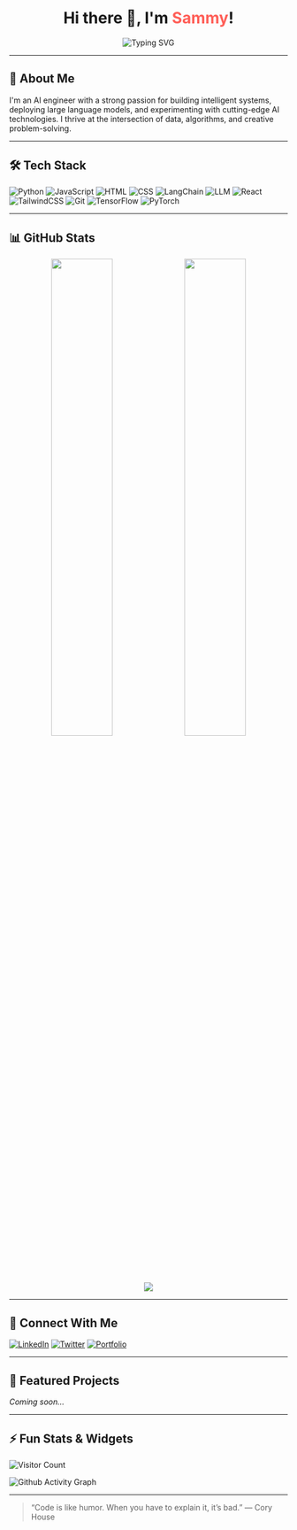 <!-- GitHub Profile README for Sammy -->

<h1 align="center">
  Hi there 👋, I'm <span style="color:#ff5e57">Sammy</span>!
</h1>

<p align="center">
  <img src="https://readme-typing-svg.demolab.com?font=Fira+Code&weight=500&size=22&pause=1000&center=true&vCenter=true&width=435&lines=AI+Engineer+%F0%9F%A7%AC;Machine+Learning+%7C+Deep+Learning+%7C+LLMs;Love+for+Code%2C+Creativity%2C+and+Coffee+%E2%98%95%EF%B8%8F" alt="Typing SVG" />
</p>

---

## 🧠 About Me

I'm an AI engineer with a strong passion for building intelligent systems, deploying large language models, and experimenting with cutting-edge AI technologies. I thrive at the intersection of data, algorithms, and creative problem-solving.

---

## 🛠️ Tech Stack

![Python](https://img.shields.io/badge/-Python-3776AB?logo=python&logoColor=white&style=for-the-badge)
![JavaScript](https://img.shields.io/badge/-JavaScript-F7DF1E?logo=javascript&logoColor=black&style=for-the-badge)
![HTML](https://img.shields.io/badge/-HTML5-E34F26?logo=html5&logoColor=white&style=for-the-badge)
![CSS](https://img.shields.io/badge/-CSS3-1572B6?logo=css3&logoColor=white&style=for-the-badge)
![LangChain](https://img.shields.io/badge/-LangChain-000?style=for-the-badge&logo=OpenAI&logoColor=white)
![LLM](https://img.shields.io/badge/-LLM-0096FF?style=for-the-badge)
![React](https://img.shields.io/badge/-React-61DAFB?logo=react&logoColor=black&style=for-the-badge)
![TailwindCSS](https://img.shields.io/badge/-TailwindCSS-38B2AC?logo=tailwind-css&logoColor=white&style=for-the-badge)
![Git](https://img.shields.io/badge/-Git-F05032?logo=git&logoColor=white&style=for-the-badge)
![TensorFlow](https://img.shields.io/badge/-TensorFlow-FF6F00?logo=tensorflow&logoColor=white&style=for-the-badge)
![PyTorch](https://img.shields.io/badge/-PyTorch-EE4C2C?logo=pytorch&logoColor=white&style=for-the-badge)

---

## 📊 GitHub Stats

<div align="center">
  <img src="https://github-readme-stats.vercel.app/api?username=Sammy&show_icons=true&theme=radical" width="47%" />
  <img src="https://github-readme-streak-stats.herokuapp.com/?user=Sammy&theme=dark" width="47%" />
  <br><br>
  <img src="https://github-readme-stats.vercel.app/api/top-langs/?username=Sammy&layout=compact&theme=tokyonight" />
</div>

---

## 🔗 Connect With Me

<!-- Replace # with your actual links -->
[![LinkedIn](https://img.shields.io/badge/-LinkedIn-0077B5?logo=linkedin&logoColor=white&style=for-the-badge)](#)
[![Twitter](https://img.shields.io/badge/-Twitter-1DA1F2?logo=twitter&logoColor=white&style=for-the-badge)](#)
[![Portfolio](https://img.shields.io/badge/-Portfolio-000?logo=firefox&logoColor=white&style=for-the-badge)](#)

---

## 🚀 Featured Projects

*Coming soon…*

---

## ⚡ Fun Stats & Widgets

![Visitor Count](https://komarev.com/ghpvc/?username=Sammy&label=Profile+Visits&color=0e75b6&style=flat-square)

![Github Activity Graph](https://github-readme-activity-graph.cyclic.app/graph?username=Sammy&theme=react-dark)

---

> “Code is like humor. When you have to explain it, it’s bad.” — Cory House

